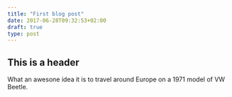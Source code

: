 ```yaml
---
title: "First blog post"
date: 2017-06-28T09:32:53+02:00
draft: true
type: post
---
```


## This is a header

What an awesone idea it is to travel around Europe on a 1971 model of VW Beetle.
